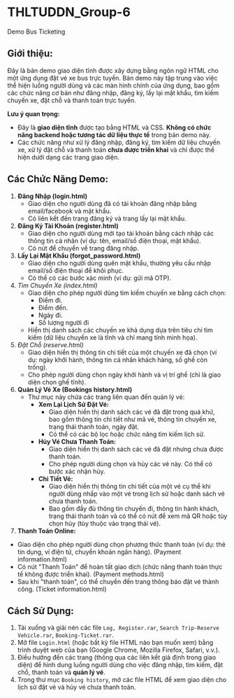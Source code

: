 # THLTUDDN_Group-6
Demo Bus Ticketing
## Giới thiệu:
Đây là bản demo giao diện tĩnh được xây dựng bằng ngôn ngữ HTML cho một ứng dụng đặt vé xe bus trực tuyến. Bản demo này tập trung vào việc thể hiện luồng người dùng và các màn hình chính của ứng dụng, bao gồm các chức năng cơ bản như đăng nhập, đăng ký, lấy lại mật khẩu, tìm kiếm chuyến xe, đặt chỗ và thanh toán trực tuyến.

**Lưu ý quan trọng:**
* Đây là **giao diện tĩnh** được tạo bằng HTML và CSS. **Không có chức năng backend hoặc tương tác dữ liệu thực tế** trong bản demo này.
* Các chức năng như xử lý đăng nhập, đăng ký, tìm kiếm dữ liệu chuyến xe, xử lý đặt chỗ và thanh toán **chưa được triển khai** và chỉ được thể hiện dưới dạng các trang giao diện.
## Các Chức Năng Demo:
1.  **Đăng Nhập (login.html)**
    * Giao diện cho người dùng đã có tài khoản đăng nhập bằng email/facebook và mật khẩu.
    * Có liên kết đến trang đăng ký và trang lấy lại mật khẩu.
2.  **Đăng Ký Tài Khoản (register.html)**
    * Giao diện cho người dùng mới tạo tài khoản bằng cách nhập các thông tin cá nhân (ví dụ: tên, email/số điện thoại, mật khẩu).
    * Có nút để chuyển về trang đăng nhập.
3.  **Lấy Lại Mật Khẩu (forgot_password.html)**
    * Giao diện cho người dùng quên mật khẩu, thường yêu cầu nhập email/số điện thoại để khôi phục.
    * Có thể có các bước xác minh (ví dụ: gửi mã OTP).
4.  *Tìm Chuyến Xe (index.html)*
    * Giao diện cho phép người dùng tìm kiếm chuyến xe bằng cách chọn:
        * Điểm đi.
        * Điểm đến.
        * Ngày đi.
        * Số lượng người đi
    * Hiển thị danh sách các chuyến xe khả dụng dựa trên tiêu chí tìm kiếm (dữ liệu chuyến xe là tĩnh và chỉ mang tính minh họa).
5.  *Đặt Chỗ (reserve.html)*
    * Giao diện hiển thị thông tin chi tiết của một chuyến xe đã chọn (ví dụ: ngày khởi hành, thông tin cá nhân khách hàng, số ghế còn trống).
    * Cho phép người dùng chọn ngày khởi hành và vị trí ghế (chỉ là giao diện chọn ghế tĩnh).
6.  **Quản Lý Vé Xe (Bookings history.html)**
    * Thư mục này chứa các trang liên quan đến quản lý vé:
        * **Xem Lại Lịch Sử Đặt Vé:**
            * Giao diện hiển thị danh sách các vé đã đặt trong quá khứ, bao gồm thông tin chi tiết như mã vé, thông tin chuyến xe, trạng thái thanh toán, ngày đặt.
            * Có thể có các bộ lọc hoặc chức năng tìm kiếm lịch sử.
        * **Hủy Vé Chưa Thanh Toán:**
            * Giao diện hiển thị danh sách các vé đã đặt nhưng chưa được thanh toán.
            * Cho phép người dùng chọn và hủy các vé này. Có thể có bước xác nhận hủy.
        * **Chi Tiết Vé:**
            * Giao diện hiển thị thông tin chi tiết của một vé cụ thể khi người dùng nhấp vào một vé trong lịch sử hoặc danh sách vé chưa thanh toán. 
            * Bao gồm đầy đủ thông tin chuyến đi, thông tin hành khách, trạng thái thanh toán và có thể có nút để xem mã QR hoặc tùy chọn hủy (tùy thuộc vào trạng thái vé).
  7.  **Thanh Toán Online:**
   * Giao diện cho phép người dùng chọn phương thức thanh toán (ví dụ: thẻ tín dụng, ví điện tử, chuyển khoản ngân hàng). (Payment information.html)
   * Có nút "Thanh Toán" để hoàn tất giao dịch (chức năng thanh toán thực tế không được triển khai). (Payment methods.html)
   * Sau khi "thanh toán", có thể chuyển đến trang thông báo đặt vé thành công. (Ticket information.html)

## Cách Sử Dụng:
1.  Tải xuống và giải nén các file `Log, Register.rar`, `Search Trip-Reserve Vehicle.rar`, `Booking-Ticket.rar`. 
3.  Mở file `Login.html` (hoặc bất kỳ file HTML nào bạn muốn xem) bằng trình duyệt web của bạn (Google Chrome, Mozilla Firefox, Safari, v.v.).
4.  Điều hướng đến các trang (thông qua các liên kết giả định trong giao diện) để hình dung luồng người dùng cho việc đăng nhập, tìm kiếm, đặt chỗ, thanh toán và **quản lý vé**.
5.  Trong thư mục `Booking history`, mở các file HTML để xem giao diện cho lịch sử đặt vé và hủy vé chưa thanh toán.
